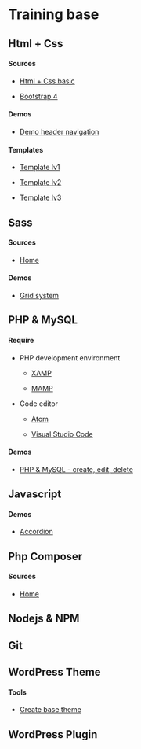 
# Training base

  

## Html + Css

#### Sources

* [Html + Css basic](https://www.w3schools.com/html/default.asp)

* [Bootstrap 4](https://getbootstrap.com/)

#### Demos

* [Demo header navigation](https://jsfiddle.net/bearstorm/y4mdrnau/9/)

#### Templates

* [Template lv1](https://tympanus.net/codrops/2015/08/11/freebie-sedna-one-page-website-template/)

* [Template lv2](https://tympanus.net/codrops/2016/04/29/freebie-synthetica-one-page-website-template/)

* [Template lv3](https://tympanus.net/codrops/2015/01/27/freebie-boxify-one-page-website-template/)

## Sass

#### Sources

* [Home](https://sass-lang.com/)

#### Demos

* [Grid system](https://github.com/Huynhhuynh/training/blob/master/Sass/grid-system.md)

## PHP & MySQL

#### Require

* PHP development environment

	* [XAMP](https://www.apachefriends.org/index.html)

	* [MAMP](https://www.mamp.info/en/)

  

* Code editor

	* [Atom](https://atom.io/)

	* [Visual Studio Code](https://code.visualstudio.com/)

#### Demos

* [PHP & MySQL - create, edit, delete](https://github.com/Huynhhuynh/training/blob/master/Php%20%2B%20MySql/php-basic/php-basic.md)


## Javascript

#### Demos

* [Accordion](https://jsfiddle.net/bearstorm/hkv4Lbcd/27/)

## Php Composer

#### Sources

* [Home](https://getcomposer.org/)

## Nodejs & NPM



## Git



## WordPress Theme

#### Tools

* [Create base theme](https://underscores.me/)

## WordPress Plugin